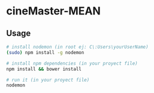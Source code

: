 # cineMaster-MEAN

## Usage

```sh
# install nodemon (in root ej: C\:Users\yourUserName)
(sudo) npm install -g nodemon

# install npm dependencies (in your proyect file)
npm install && bower install

# run it (in your proyect file)
nodemon
```